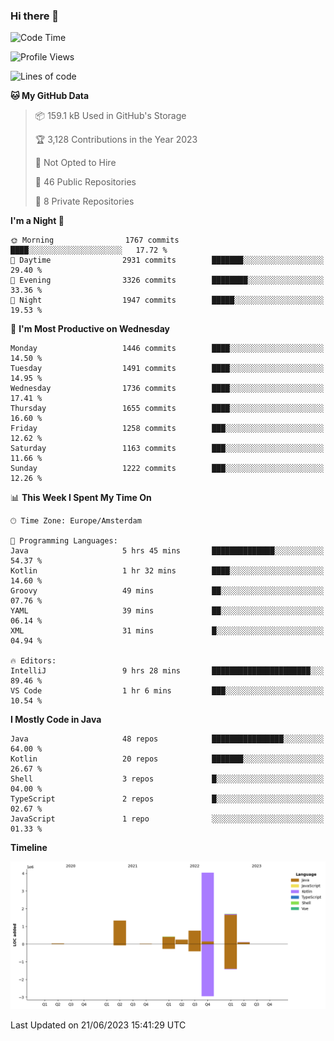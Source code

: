 ### Hi there 👋


<!--START_SECTION:waka-->
![Code Time](http://img.shields.io/badge/Code%20Time-3%2C256%20hrs%2059%20mins-blue)

![Profile Views](http://img.shields.io/badge/Profile%20Views-133-blue)

![Lines of code](https://img.shields.io/badge/From%20Hello%20World%20I%27ve%20Written-8.6%20million%20lines%20of%20code-blue)

**🐱 My GitHub Data** 

> 📦 159.1 kB Used in GitHub's Storage 
 > 
> 🏆 3,128 Contributions in the Year 2023
 > 
> 🚫 Not Opted to Hire
 > 
> 📜 46 Public Repositories 
 > 
> 🔑 8 Private Repositories 
 > 
**I'm a Night 🦉** 

```text
🌞 Morning                1767 commits        ████░░░░░░░░░░░░░░░░░░░░░   17.72 % 
🌆 Daytime                2931 commits        ███████░░░░░░░░░░░░░░░░░░   29.40 % 
🌃 Evening                3326 commits        ████████░░░░░░░░░░░░░░░░░   33.36 % 
🌙 Night                  1947 commits        █████░░░░░░░░░░░░░░░░░░░░   19.53 % 
```
📅 **I'm Most Productive on Wednesday** 

```text
Monday                   1446 commits        ████░░░░░░░░░░░░░░░░░░░░░   14.50 % 
Tuesday                  1491 commits        ████░░░░░░░░░░░░░░░░░░░░░   14.95 % 
Wednesday                1736 commits        ████░░░░░░░░░░░░░░░░░░░░░   17.41 % 
Thursday                 1655 commits        ████░░░░░░░░░░░░░░░░░░░░░   16.60 % 
Friday                   1258 commits        ███░░░░░░░░░░░░░░░░░░░░░░   12.62 % 
Saturday                 1163 commits        ███░░░░░░░░░░░░░░░░░░░░░░   11.66 % 
Sunday                   1222 commits        ███░░░░░░░░░░░░░░░░░░░░░░   12.26 % 
```


📊 **This Week I Spent My Time On** 

```text
🕑︎ Time Zone: Europe/Amsterdam

💬 Programming Languages: 
Java                     5 hrs 45 mins       ██████████████░░░░░░░░░░░   54.37 % 
Kotlin                   1 hr 32 mins        ████░░░░░░░░░░░░░░░░░░░░░   14.60 % 
Groovy                   49 mins             ██░░░░░░░░░░░░░░░░░░░░░░░   07.76 % 
YAML                     39 mins             ██░░░░░░░░░░░░░░░░░░░░░░░   06.14 % 
XML                      31 mins             █░░░░░░░░░░░░░░░░░░░░░░░░   04.94 % 

🔥 Editors: 
IntelliJ                 9 hrs 28 mins       ██████████████████████░░░   89.46 % 
VS Code                  1 hr 6 mins         ███░░░░░░░░░░░░░░░░░░░░░░   10.54 % 
```

**I Mostly Code in Java** 

```text
Java                     48 repos            ████████████████░░░░░░░░░   64.00 % 
Kotlin                   20 repos            ███████░░░░░░░░░░░░░░░░░░   26.67 % 
Shell                    3 repos             █░░░░░░░░░░░░░░░░░░░░░░░░   04.00 % 
TypeScript               2 repos             █░░░░░░░░░░░░░░░░░░░░░░░░   02.67 % 
JavaScript               1 repo              ░░░░░░░░░░░░░░░░░░░░░░░░░   01.33 % 
```



**Timeline**

![Lines of Code chart](https://raw.githubusercontent.com/powercasgamer/powercasgamer/master/assets/bar_graph.png)


 Last Updated on 21/06/2023 15:41:29 UTC
<!--END_SECTION:waka-->
